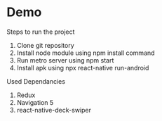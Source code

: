# Demo

Steps to run the project

1. Clone git repository
2. Install node module using npm install command
3. Run metro server using npm start
4. Install apk using npx react-native run-android

Used Dependancies

1. Redux
2. Navigation 5
3. react-native-deck-swiper
